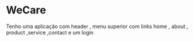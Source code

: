 # WeCare
Tenho uma aplicação com header , menu superior com links home , about  , product ,service ,contact e um login 
